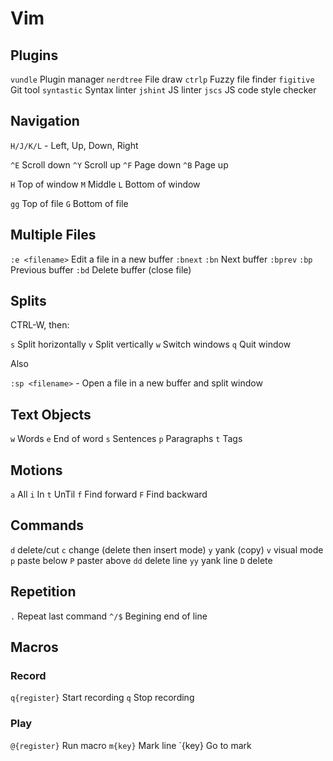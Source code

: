 
# Vim #

## Plugins ##

`vundle`    Plugin manager
`nerdtree`  File draw
`ctrlp`     Fuzzy file finder
`figitive`  Git tool
`syntastic` Syntax linter
`jshint`    JS linter
`jscs`      JS code style checker


## Navigation ##

`H/J/K/L` - Left, Up, Down, Right

`^E` Scroll down
`^Y` Scroll up
`^F` Page down
`^B` Page up

`H`  Top of window
`M`  Middle
`L`  Bottom of window

`gg` Top of file
`G`  Bottom of file


## Multiple Files ##

`:e <filename>` Edit a file in a new buffer
`:bnext` `:bn`  Next buffer
`:bprev` `:bp`  Previous buffer
`:bd`           Delete buffer (close file)


## Splits ##

CTRL-W, then:

`s` Split horizontally
`v` Split vertically
`w` Switch windows
`q` Quit window

Also

`:sp <filename>` - Open a file in a new buffer and split window


## Text Objects ##

`w` Words
`e` End of word
`s` Sentences
`p` Paragraphs
`t` Tags


## Motions ##

`a` All
`i` In
`t` UnTil
`f` Find forward
`F` Find backward


## Commands ##

`d`  delete/cut
`c`  change (delete then insert mode)
`y`  yank (copy)
`v`  visual mode
`p`  paste below
`P`  paster above
`dd` delete line
`yy` yank line
`D`  delete


## Repetition ##

`.`   Repeat last command
`^/$` Begining end of line


## Macros ##
### Record ###

`q{register}` Start recording
`q`           Stop recording

### Play ###

`@{register}` Run macro
`m{key}`      Mark line
`{key}        Go to mark









